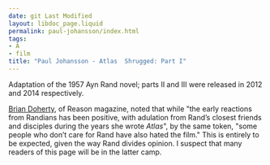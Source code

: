 ```yaml
---
date: git Last Modified
layout: libdoc_page.liquid
permalink: paul-johansson/index.html
tags:
- A
- film
title: "Paul Johansson - Atlas  Shrugged: Part I"
---
```


Adaptation of the 1957 Ayn Rand novel; parts II and III  were released in 2012 and 2014 respectively.

 <a href="http://reason.com/archives/2011/03/11/atlas-shrugged-is-a-the-movie"> Brian Doherty</a>, of Reason magazine, noted that while "the early  reactions from Randians has been positive, with adulation from Rand’s closest  friends and disciples during the years she wrote _Atlas_", by the same  token, "some people who don’t care for Rand have also hated the film." This is  entirely to be expected, given the way Rand divides opinion. I suspect that many  readers of this page will be in the latter camp.